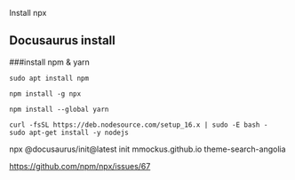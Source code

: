 Install npx
## Docusaurus install

###install npm & yarn

`sudo apt install npm`

`npm install -g npx`

`npm install --global yarn`

```
curl -fsSL https://deb.nodesource.com/setup_16.x | sudo -E bash -
sudo apt-get install -y nodejs
```

npx @docusaurus/init@latest init mmockus.github.io theme-search-angolia


<https://github.com/npm/npx/issues/67>